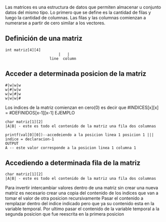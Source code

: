 Las matrices es una estructura de datos que permiten almacenar u conjunto datos del mismo tipo.
Lo primero que se define es la cantidad de filas y luego la cantidad de columnas.
Las filas y las columnas comienzan a numerarse a partir de cero similar a los vectores.
## Definición de una matriz
```plaintext
int matriz[4][4]
						|   |
					line  column
```
## Acceder a determinada posicion de la matriz
```plaintext
#|w|w|w
w|#|w|w
w|w|#|w
w|w|w|#
```
Los indices de la matriz comienzan en cero(0) es decir que \#INDICES\[x]\[x] = \#DEFINIDOS\[x-1]\[x-1]
EJEMPLO

```plaintext
char matriz[1][2]
|A|B| - este es todo el contenido de la matriz una fila dos columnas 
```
```plaintext
printf(val[0][0])--accedeiendo a la posicion linea 1 posicion 1 |||  indice = declaracion-1
OUTPUT
A -- este valor corresponde a la posicion linea 1 columna 1
```
## Accediendo a determinada fila de la matriz
```plaintext
char matriz[1][2]
|A|B| - este es todo el contenido de la matriz una fila dos columnas
```

Para invertir intercambiar valores dentro de una matriz sin crear una nueva matriz es necesario crear una copia del contenido de los indices que van a tomar el valor de otra posicion recursivamente 
Pasar el contenido a remplazar dentro del indice indicado pero que ya su contenido esta en la variable temporal.
Por ultimo pasar el contenido de la variable temporal a la segunda posicion que fue reescrita en la primera posicion